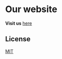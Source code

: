 # Our website
**Visit us** [here](https://capswipe.com/)

## License
[MIT](https://choosealicense.com/licenses/mit/)
